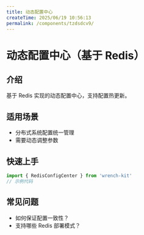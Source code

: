```yaml
---
title: 动态配置中心
createTime: 2025/06/19 10:56:13
permalink: /components/tzdsdcv9/
---
```

# 动态配置中心（基于 Redis）

## 介绍
基于 Redis 实现的动态配置中心，支持配置热更新。

## 适用场景
- 分布式系统配置统一管理
- 需要动态调整参数

## 快速上手
```js
import { RedisConfigCenter } from 'wrench-kit'
// 示例代码
```

## 常见问题
- 如何保证配置一致性？
- 支持哪些 Redis 部署模式？ 
